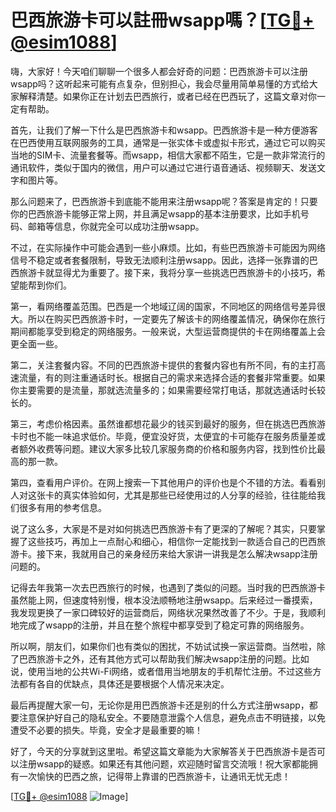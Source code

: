 # 巴西旅游卡可以註冊wsapp嗎？[[TG💪+ @esim1088](https://t.me/s/esim1088)]

嗨，大家好！今天咱们聊聊一个很多人都会好奇的问题：巴西旅游卡可以注册wsapp吗？这听起来可能有点复杂，但别担心，我会尽量用简单易懂的方式给大家解释清楚。如果你正在计划去巴西旅行，或者已经在巴西玩了，这篇文章对你一定有帮助。

首先，让我们了解一下什么是巴西旅游卡和wsapp。巴西旅游卡是一种方便游客在巴西使用互联网服务的工具，通常是一张实体卡或虚拟卡形式，通过它可以购买当地的SIM卡、流量套餐等。而wsapp，相信大家都不陌生，它是一款非常流行的通讯软件，类似于国内的微信，用户可以通过它进行语音通话、视频聊天、发送文字和图片等。

那么问题来了，巴西旅游卡到底能不能用来注册wsapp呢？答案是肯定的！只要你的巴西旅游卡能够正常上网，并且满足wsapp的基本注册要求，比如手机号码、邮箱等信息，你就完全可以成功注册wsapp。

不过，在实际操作中可能会遇到一些小麻烦。比如，有些巴西旅游卡可能因为网络信号不稳定或者套餐限制，导致无法顺利注册wsapp。因此，选择一张靠谱的巴西旅游卡就显得尤为重要了。接下来，我将分享一些挑选巴西旅游卡的小技巧，希望能帮到你们。

第一，看网络覆盖范围。巴西是一个地域辽阔的国家，不同地区的网络信号差异很大。所以在购买巴西旅游卡时，一定要先了解该卡的网络覆盖情况，确保你在旅行期间都能享受到稳定的网络服务。一般来说，大型运营商提供的卡在网络覆盖上会更全面一些。

第二，关注套餐内容。不同的巴西旅游卡提供的套餐内容也有所不同，有的主打高速流量，有的则注重通话时长。根据自己的需求来选择合适的套餐非常重要。如果你主要需要的是流量，那就选流量多的；如果需要经常打电话，那就选通话时长较长的。

第三，考虑价格因素。虽然谁都想花最少的钱买到最好的服务，但在挑选巴西旅游卡时也不能一味追求低价。毕竟，便宜没好货，太便宜的卡可能存在服务质量差或者额外收费等问题。建议大家多比较几家服务商的价格和服务内容，找到性价比最高的那一款。

第四，查看用户评价。在网上搜索一下其他用户的评价也是个不错的方法。看看别人对这张卡的真实体验如何，尤其是那些已经使用过的人分享的经验，往往能给我们很多有用的参考信息。

说了这么多，大家是不是对如何挑选巴西旅游卡有了更深的了解呢？其实，只要掌握了这些技巧，再加上一点耐心和细心，相信你一定能找到一款适合自己的巴西旅游卡。接下来，我就用自己的亲身经历来给大家讲一讲我是怎么解决wsapp注册问题的。

记得去年我第一次去巴西旅行的时候，也遇到了类似的问题。当时我的巴西旅游卡虽然能上网，但速度特别慢，根本没法顺畅地注册wsapp。后来经过一番摸索，我发现更换了一家口碑较好的运营商后，网络状况果然改善了不少。于是，我顺利地完成了wsapp的注册，并且在整个旅程中都享受到了稳定可靠的网络服务。

所以啊，朋友们，如果你们也有类似的困扰，不妨试试换一家运营商。当然啦，除了巴西旅游卡之外，还有其他方式可以帮助我们解决wsapp注册的问题。比如说，使用当地的公共Wi-Fi网络，或者借用当地朋友的手机帮忙注册。不过这些方法都有各自的优缺点，具体还是要根据个人情况来决定。

最后再提醒大家一句，无论你是用巴西旅游卡还是别的什么方式注册wsapp，都要注意保护好自己的隐私安全。不要随意泄露个人信息，避免点击不明链接，以免遭受不必要的损失。毕竟，安全才是最重要的嘛！

好了，今天的分享就到这里啦。希望这篇文章能为大家解答关于巴西旅游卡是否可以注册wsapp的疑惑。如果还有其他问题，欢迎随时留言交流哦！祝大家都能拥有一次愉快的巴西之旅，记得带上靠谱的巴西旅游卡，让通讯无忧无虑！

[[TG💪+ @esim1088](https://t.me/s/esim1088) ![Image](https://i.postimg.cc/4NQfJmqS/Snipaste-2025-05-13-00-14-12.png)]